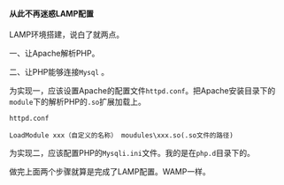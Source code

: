 #### 从此不再迷惑LAMP配置

LAMP环境搭建，说白了就两点。

一、让Apache解析PHP。

二、让PHP能够连接`Mysql` 。

为实现一，应该设置Apache的配置文件`httpd.conf`。把Apache安装目录下的`module`下的解析PHP的`.so`扩展加载上。

```shell
httpd.conf

LoadModule xxx（自定义的名称） moudules\xxx.so(.so文件的路径)
```

为实现二，应该配置PHP的`Mysqli.ini`文件。我的是在`php.d`目录下的。



做完上面两个步骤就算是完成了LAMP配置。WAMP一样。